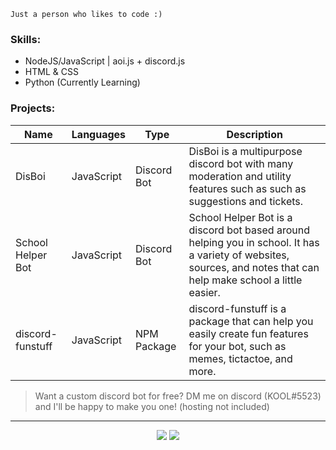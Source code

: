 ```
Just a person who likes to code :)
```

### Skills:
- NodeJS/JavaScript | aoi.js + discord.js
- HTML & CSS
- Python (Currently Learning)

### Projects:
| Name      | Languages  | Type             | Description |
| ---       | ---        | ---              | ---         |
| DisBoi    | JavaScript | Discord Bot      | DisBoi is a multipurpose discord bot with many moderation and utility features such as such as suggestions and tickets. |
| School Helper Bot | JavaScript | Discord Bot | School Helper Bot is a discord bot based around helping you in school. It has a variety of websites, sources, and notes that can help make school a little easier. |
| discord-funstuff | JavaScript | NPM Package | discord-funstuff is a package that can help you easily create fun features for your bot, such as memes, tictactoe, and more. |


> Want a custom discord bot for free? DM me on discord (KOOL#5523) and I'll be happy to make you one! (hosting not included)

_______

<div align="center">
  <img src="https://github-readme-stats.vercel.app/api?username=KOOL13&hide=prs,issues&theme=radical">
  <img src="https://github-readme-stats.vercel.app/api/top-langs/?username=KOOL13&layout=compact&theme=radical">
</div>
  <!--
**KOOL13/KOOL13** is a ✨ _special_ ✨ repository because its `README.md` (this file) appears on your GitHub profile.

Here are some ideas to get you started:

- 🔭 I’m currently working on ...
- 🌱 I’m currently learning ...
- 👯 I’m looking to collaborate on ...
- 🤔 I’m looking for help with ...
- 💬 Ask me about ...
- 📫 How to reach me: ...
- 😄 Pronouns: ...
- ⚡ Fun fact: ...
-->
